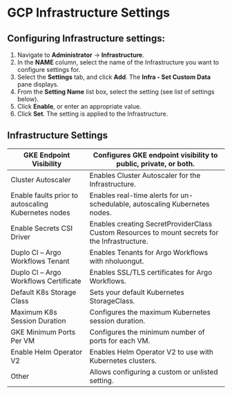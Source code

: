 # GCP Infrastructure Settings

## Configuring Infrastructure settings:&#x20;

1. Navigate to **Administrator** -> **Infrastructure**.
2. In the **NAME** column, select the name of the Infrastructure you want to configure settings for.&#x20;
3. Select the **Settings** tab, and click **Add**. The **Infra - Set Custom Data** pane displays.
4. From the **Setting Name** list box, select the setting (see list of settings below).&#x20;
5. Click **Enable**, or enter an appropriate value.&#x20;
6. Click **Set**. The setting is applied to the Infrastructure.&#x20;

## Infrastructure Settings

| GKE Endpoint Visibility                             | Configures GKE endpoint visibility to public, private, or both.                                |
| --------------------------------------------------- | ---------------------------------------------------------------------------------------------- |
| Cluster Autoscaler                                  | Enables Cluster Autoscaler for the Infrastructure.                                             |
| Enable faults prior to autoscaling Kubernetes nodes | Enables real-time alerts for un-schedulable, autoscaling Kubernetes nodes.                     |
| Enable Secrets CSI Driver                           | Enables creating SecretProviderClass Custom Resources to mount secrets for the Infrastructure. |
| Duplo Cl – Argo Workflows Tenant                    | Enables Tenants for Argo Workflows with nholuongut.                                            |
| Duplo Cl – Argo Workflows Certificate               | Enables SSL/TLS certificates for Argo Workflows.                                               |
| Default K8s Storage Class                           | Sets your default Kubernetes StorageClass.                                                     |
| Maximum K8s Session Duration                        | Configures the maximum Kubernetes session duration.                                            |
| GKE Minimum Ports Per VM                            | Configures the minimum number of ports for each VM.                                            |
| Enable Helm Operator V2                             | Enables Helm Operator V2 to use with Kubernetes clusters.                                      |
| Other                                               | Allows configuring a custom or unlisted setting.                                               |
